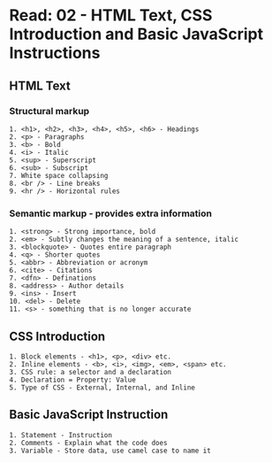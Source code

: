 # Read: 02 - HTML Text, CSS Introduction and Basic JavaScript Instructions

## HTML Text

### Structural markup

```
1. <h1>, <h2>, <h3>, <h4>, <h5>, <h6> - Headings
2. <p> - Paragraphs
3. <b> - Bold
4. <i> - Italic
5. <sup> - Superscript
6. <sub> - Subscript
7. White space collapsing
8. <br /> - Line breaks
9. <hr /> - Horizontal rules
```

### Semantic markup - provides extra information

```
1. <strong> - Strong importance, bold
2. <em> - Subtly changes the meaning of a sentence, italic
3. <blockquote> - Quotes entire paragraph
4. <q> - Shorter quotes
5. <abbr> - Abbreviation or acronym
6. <cite> - Citations
7. <dfn> - Definations
8. <address> - Author details
9. <ins> - Insert
10. <del> - Delete
11. <s> - something that is no longer accurate
```

## CSS Introduction

```
1. Block elements - <h1>, <p>, <div> etc.
2. Inline elements - <b>, <i>, <img>, <em>, <span> etc.
3. CSS rule: a selector and a declaration
4. Declaration = Property: Value
5. Type of CSS - External, Internal, and Inline
```

## Basic JavaScript Instruction

```
1. Statement - Instruction
2. Comments - Explain what the code does
3. Variable - Store data, use camel case to name it
```
